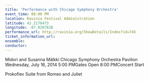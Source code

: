 ```yaml
---
title: 'Performance with Chicago Symphony Orchestra'
event_time: 08:00 PM
location: Ravinia Festival Administration
latitude: 42.2178473
longitude: -87.8207638
performance_url: http://ravinia.org/ShowDetails/Index?id=745
ticket_information_url: 
ensemble: 
conductor: 
---
```

Midori and Susanna M&#228;lkki
Chicago Symphony Orchestra
Pavilion
Wednesday, July 16, 2014
5:00 PMGates Open
8:00 PMConcert Start

Prokofiev  Suite from Romeo and Juliet